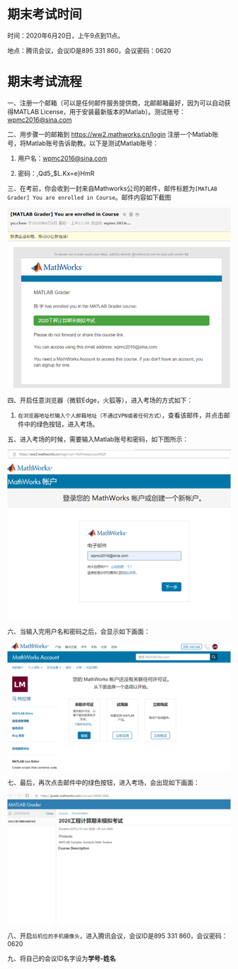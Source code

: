 # 期末考试时间

时间：2020年6月20日，上午9点到11点。

地点：腾讯会议，会议ID是895 331 860，会议密码：0620

# 期末考试流程

一、注册一个邮箱（可以是任何邮件服务提供商，北邮邮箱最好，因为可以自动获得MATLAB License，用于安装最新版本的Matlab）。测试账号：[wpmc2016@sina.com](mailto:wpmc2016@sina.com) 

二、用步骤一的邮箱到 https://ww2.mathworks.cn/login 注册一个Matlab账号，将Matlab账号告诉助教。以下是测试Matlab账号：

1. 用户名：[wpmc2016@sina.com](mailto:wpmc2016@sina.com) 

2. 密码：,Qd5_$L.Kx=e}HmR

三、在考前，你会收到一封来自Mathworks公司的邮件，邮件标题为``[MATLAB Grader] You are enrolled in Course``。邮件内容如下截图

![email](email.PNG)

四、开启任意浏览器（微软Edge，火狐等），进入考场的方式如下：

1. ``在浏览器地址栏输入个人邮箱地址（不通过VPN或者任何方式）``，查看该邮件，并点击邮件中的绿色按钮，进入考场。

五、进入考场的时候，需要输入Matlab账号和密码，如下图所示：

![grader_page](grader_page.PNG)

六、当输入完用户名和密码之后，会显示如下画面：

![account_page](account_page.png)

七、最后，再次点击邮件中的绿色按钮，进入考场，会出现如下画面：

![exame_entry](exam_entry.png)

八、开启``后机位的手机摄像头``，进入腾讯会议，会议ID是895 331 860，会议密码：0620

九、将自己的会议ID名字设为**学号-姓名**



